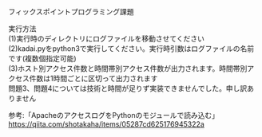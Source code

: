 フィックスポイントプログラミング課題

実行方法  
(1)実行時のディレクトリにログファイルを移動させてください  
(2)kadai.pyをpython3で実行してください。実行時引数はログファイルの名前です(複数個指定可能)  
(3)ホスト別アクセス件数と時間帯別アクセス件数が出力されます。時間帯別アクセス件数は1時間ごとに区切って出力されます  
問題3、問題4については技術と時間が足りず実装できませんでした。申し訳ありません  

参考:「ApacheのアクセスログをPythonのモジュールで読み込む」https://qiita.com/shotakaha/items/05287cd625176945322a
